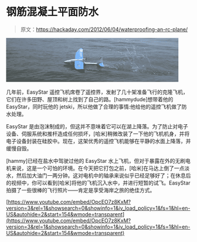 # 钢筋混凝土平面防水

> 原文：<https://hackaday.com/2012/06/04/waterproofing-an-rc-plane/>

![](img/650182ed3a7fc25536c9ef84c3036695.png "easystar")

几年前，EasyStar 遥控飞机席卷了遥控界，发射了几十架准备飞行的克隆飞机，它们在许多田野、屋顶和树上找到了自己的路。[hammydude]想带着他的 EasyStar，同时玩他的 jetski，所以他做了合理的事情:他给他的遥控飞机做了防水处理。

EasyStar 是由泡沫制成的，但这并不意味着它可以在湖上降落。为了防止对电子设备、伺服系统和推杆造成任何损坏，[哈米]稍微改装了一下他的飞机机身，并将电子设备封装在硅胶中。现在，这架优秀的遥控飞机能够在平静的水面上降落，并缓慢自毁。

[hammy]已经在盐水中驾驶过他的 EasyStar 水上飞机，但对于暴露在外的无刷电机来说，这是一个可怕的环境。在今天把它打包之前，[哈米]在马达上倒了一点淡水，然后加大油门一两分钟。这对电机中的轴承来说似乎已经足够好了；在休息后的视频中，你可以看到[哈米]将他的飞机沉入水中，并进行短暂的试飞。EasyStar 拍摄了一些很棒的飞行照片——肯定是享受海岸之旅的绝佳方式。

[https://www.youtube.com/embed/OpcEO7z8KxM?version=3&rel=1&showsearch=0&showinfo=1&iv_load_policy=1&fs=1&hl=en-US&autohide=2&start=154&wmode=transparent](https://www.youtube.com/embed/OpcEO7z8KxM?version=3&rel=1&showsearch=0&showinfo=1&iv_load_policy=1&fs=1&hl=en-US&autohide=2&start=154&wmode=transparent)